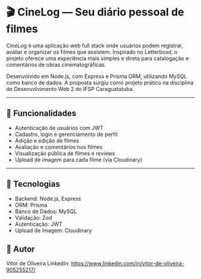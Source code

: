 # 🎬 CineLog — Seu diário pessoal de filmes

CineLog é uma aplicação web full stack onde usuários podem registrar, avaliar e organizar os filmes que assistem. Inspirado no Letterboxd, o projeto oferece uma experiência mais simples e direta para catalogação e comentários de obras cinematográficas.

Desenvolvido em Node.js, com Express e Prisma ORM, utilizando MySQL como banco de dados. A proposta surgiu como projeto prático na disciplina de Desenvolvimento Web 2 do IFSP Caraguatatuba.

---

## 🚀 Funcionalidades

- Autenticação de usuários com JWT
- Cadastro, login e gerenciamento de perfil
- Adição e edição de filmes
- Avaliação e comentários nos filmes
- Visualização pública de filmes e reviews
- Upload de imagem para cada filme (via Cloudinary)

---

## 🧱 Tecnologias

- Backend: Node.js, Express
- ORM: Prisma
- Banco de Dados: MySQL
- Validação: Zod
- Autenticação: JWT
- Upload de Imagem: Cloudinary

## 👤 Autor
Vitor de Oliveira
LinkedIn: https://www.linkedin.com/in/vitor-de-oliveira-905255217/
